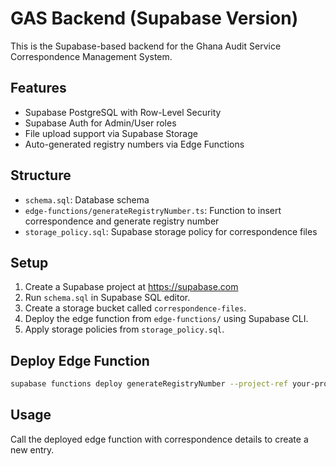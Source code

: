 # GAS Backend (Supabase Version)

This is the Supabase-based backend for the Ghana Audit Service Correspondence Management System.

## Features

- Supabase PostgreSQL with Row-Level Security
- Supabase Auth for Admin/User roles
- File upload support via Supabase Storage
- Auto-generated registry numbers via Edge Functions

## Structure

- `schema.sql`: Database schema
- `edge-functions/generateRegistryNumber.ts`: Function to insert correspondence and generate registry number
- `storage_policy.sql`: Supabase storage policy for correspondence files

## Setup

1. Create a Supabase project at https://supabase.com
2. Run `schema.sql` in Supabase SQL editor.
3. Create a storage bucket called `correspondence-files`.
4. Deploy the edge function from `edge-functions/` using Supabase CLI.
5. Apply storage policies from `storage_policy.sql`.

## Deploy Edge Function

```bash
supabase functions deploy generateRegistryNumber --project-ref your-project-ref
```

## Usage

Call the deployed edge function with correspondence details to create a new entry.
